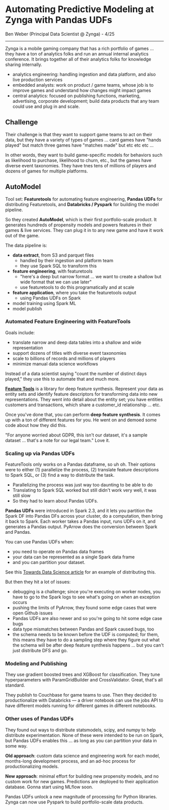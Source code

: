 # Automating Predictive Modeling at Zynga with Pandas UDFs

Ben Weber (Principal Data Scientist @ Zynga) - 4/25
___

Zynga is a mobile gaming company that has a rich portfolio of games … they have a ton of analytics folks and run an annual internal analytics conference. It brings together all of their analytics folks for knowledge sharing internally.

* analytics engineering: handling ingestion and data platform, and also live production services
* embedded analysts: work on product / game teams, whose job is to improve games and understand how changes might impact games
* central analytics: focused on publishing functions, marketing, advertising, corporate development; build data products that any team could use and plug in and scale.

## Challenge

Their challenge is that they want to support game teams to act on their data, but they have a variety of types of games … card games have "hands played" but match three games have "matches made" but etc etc etc ...

In other words, they want to build game-specific models for behaviors such as likelihood to purchase, likelihood to churn, etc., but the games have diverse event taxonomies. They have tnes tens of millions of players and dozens of games for multiple platforms.

## AutoModel

Tool set: **Featuretools** for automating feature engineering, **Pandas UDFs** for distributing Featuretools, and **Databricks / Pyspark** for building the model pipeline.

So they created **AutoModel**, which is their first portfolio-scale product. It generates hundreds of propensity models and powers features in their games & live services. They can plug it in to any new game and have it work out of the game.

The data pipeline is:

* **data extract**, from S3 and parquet files
  * handled by their ingestion and platform team
  * they use Spark SQL to transform this 
* **feature engineering**, with featuretools
  * "here's a deep but narrow format … we want to create a shallow but wide format that we can use later"
  * use featuretools to do this programatically and at scale
* **feature application**, where you take the featuretools output
  * using Pandas UDFs on Spark
* model training using Spark ML
* model publish

### Automated Feature Engineering with FeatureTools

Goals include:

* translate narrow and deep data tables into a shallow and wide representation
* support dozens of titles with diverse event taxonomies
* scale to billions of records and millions of players
* minimize manual data science workflows

Instead of a data scientist saying "count the number of distinct days played," they use this to automate that and much more.

**[Feature Tools](https://github.com/Featuretools/featuretools)** is a library for deep feature synthesis. Represent your data as entity sets and identify feature descriptors for transforming data into new representations. They went into detail about the entity set; you have entities customers and transactions, which share a customer_id relationship … etc. 

Once you've done that, you can perform **deep feature synthesis**. It comes up with a ton of different features for you. He went on and demoed some code about how they did this.

"For anyone worried about GDPR, this isn't our dataset, it's a sample dataset … that's a note for our legal team." Love it.

### Scaling up via Pandas UDFs

FeatureTools only works on a Pandas dataframe, so uh oh. Their options were to either (1) parallelize the process, (2) translate feature descriptions to Spark SQL, or (3) find a way to distribute the task.

* Parallelizing the process was just way too daunting to be able to do
* Translating to Spark SQL worked but still didn't work very well, it was still slow
* So they had to learn about Pandas UDFs.

**Pandas UDFs** were introduced in Spark 2.3, and it lets you partition the Spark DF into Pandas DFs across your cluster, do a computation, then bring it back to Spark. Each worker takes a Pandas input, runs UDFs on it, and generates a Pandas output. PyArrow does the conversion between Spark and Pandas.

You can use Pandas UDFs when:

* you need to operate on Pandas data frames
* your data can be represented as a single Spark data frame
* and you can partition your dataset.

See this [Towards Data Science article](https://towardsdatascience.com/automated-feature-engineering-for-predictive-modeling-d8c9fa4e478b) for an example of distributing this.

But then they hit a lot of issues:

* debugging is a challenge; since you're executing on worker nodes, you have to go to the Spark logs to see what's going on when an exception occurs
* pushing the limits of PyArrow, they found some edge cases that were open Github issues
* Pandas UDFs are also newer and so you're going to hit some edge case bugs
* data type mismatches between Pandas and Spark caused bugs, too
* the schema needs to be known before the UDF is computed; for them, this means they have to do a sampling step where they figure out what the schema will be after deep feature synthesis happens … but you can't just distribute DFS and go.

### Modeling and Publishing

They use gradient boosted trees and XGBoost for classification. They tune hyperparameters with ParamGridBuilder and CrossValidator. Great, that's all standard.

They publish to Couchbase for game teams to use. Then they decided to productionalize with Databricks — a driver notebook can use the jobs API to have different models running for different games in different notebooks.

### Other uses of Pandas UDFs

They found out ways to distribute statsmodels, scipy, and numpy to help distribute experimentation. None of these were intended to be run on Spark, but Pandas UDFs enables this … as long as you can partition your data in some way.

**Old approach**: custom data science and engineering work for each model, months-long development process, and an ad-hoc process for productionalizing models.

**New approach**: minimal effort for building new propensity models, and no custom work for new games. Predictions are deployed to their application database. Gonna start using MLflow soon.

Pandas UDFs unlock a new magnitude of processing for Python libraries. Zynga can now use Pyspark to build portfolio-scale data products.

